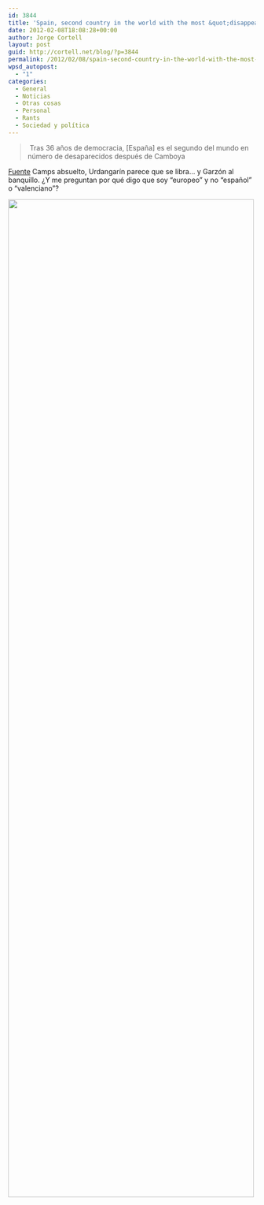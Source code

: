 ```yaml
---
id: 3844
title: 'Spain, second country in the world with the most &quot;disappeared&quot; after Cambodia'
date: 2012-02-08T18:08:28+00:00
author: Jorge Cortell
layout: post
guid: http://cortell.net/blog/?p=3844
permalink: /2012/02/08/spain-second-country-in-the-world-with-the-most-disappeared-after-cambodia/
wpsd_autopost:
  - "1"
categories:
  - General
  - Noticias
  - Otras cosas
  - Personal
  - Rants
  - Sociedad y polí­tica
---
```

>  Tras 36 años de democracia, [España] es el segundo del mundo en número de desaparecidos después de Camboya

<a title="http://blogs.publico.es/versionlibre/720/el-juicio-de-la-verguenza/" href="http://blogs.publico.es/versionlibre/720/el-juicio-de-la-verguenza/" target="_blank">Fuente</a> Camps absuelto, Urdangarín parece que se libra&#8230; y Garzón al banquillo. ¿Y me preguntan por qué digo que soy &#8220;europeo&#8221; y no &#8220;español&#8221; o &#8220;valenciano&#8221;?

<img class="aligncenter" title="Diego Burdio en El Estafador" src="http://elestafador.com/wp-content/uploads/2012/03/diego-burdio-fascistas.jpg" alt="" width="500" height="2026" />